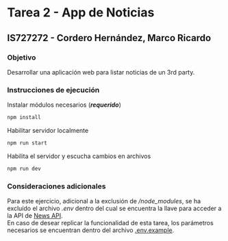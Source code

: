 # Tarea 2 - App de Noticias 
## IS727272 - Cordero Hernández, Marco Ricardo

### Objetivo
Desarrollar una aplicación web para listar noticias de un 3rd party.

### Instrucciones de ejecución
Instalar módulos necesarios (***requerido***)
```bash
npm install
```

Habilitar servidor localmente
```javascript
npm run start
```

Habilita el servidor y escucha cambios en archivos
```javascript
npm run dev
```

### Consideraciones adicionales
Para este ejercicio, adicional a la exclusión de _/node_modules_, se ha excluído el archivo _.env_
dentro del cual se encuentra la llave para acceder a la API de [News API](https://newsapi.org/).  
En caso de desear replicar la funcionalidad de esta tarea, los parámetros necesarios se encuentran dentro del archivo [.env.example](./.env.example).
